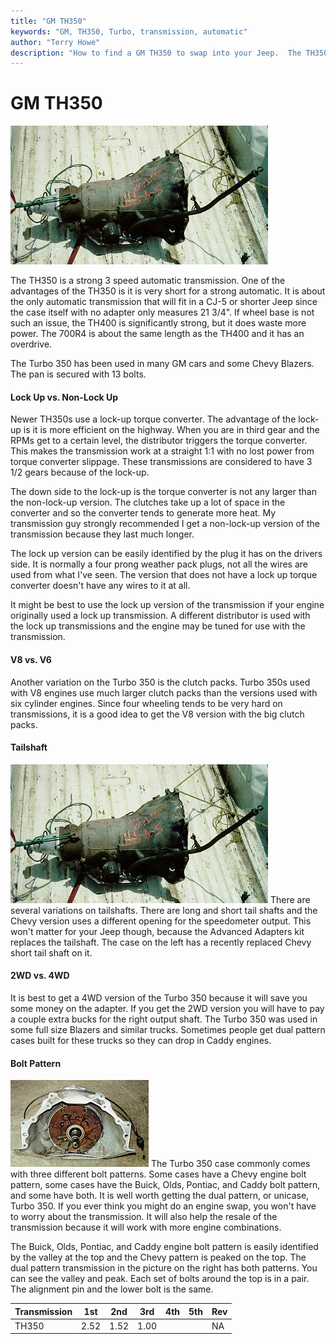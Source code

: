 ```yaml
---
title: "GM TH350"
keywords: "GM, TH350, Turbo, transmission, automatic"
author: "Terry Howe"
description: "How to find a GM TH350 to swap into your Jeep.  The TH350 is a strong 3 speed automatic transmission."
---
```

# GM TH350

![Turbo 350 Chevy tail shaft](../../../img/transmission/upgrades/th350/th3503.jpg "Turbo 350 Chevy tail shaft")

The TH350 is a strong 3 speed automatic transmission. One of the advantages of the TH350 is it is very short for a strong automatic. It is about the only automatic transmission that will fit in a CJ-5 or shorter Jeep since the case itself with no adapter only measures 21 3/4". If wheel base is not such an issue, the TH400 is significantly strong, but it does waste more power. The 700R4 is about the same length as the TH400 and it has an overdrive.

The Turbo 350 has been used in many GM cars and some Chevy Blazers. The pan is secured with 13 bolts.

#### Lock Up vs. Non-Lock Up

Newer TH350s use a lock-up torque converter. The advantage of the lock-up is it is more efficient on the highway. When you are in third gear and the RPMs get to a certain level, the distributor triggers the torque converter. This makes the transmission work at a straight 1:1 with no lost power from torque converter slippage. These transmissions are considered to have 3 1/2 gears because of the lock-up.

The down side to the lock-up is the torque converter is not any larger than the non-lock-up version. The clutches take up a lot of space in the converter and so the converter tends to generate more heat. My transmission guy strongly recommended I get a non-lock-up version of the transmission because they last much longer.

The lock up version can be easily identified by the plug it has on the drivers side. It is normally a four prong weather pack plugs, not all the wires are used from what I've seen. The version that does not have a lock up torque converter doesn't have any wires to it at all.

It might be best to use the lock up version of the transmission if your engine originally used a lock up transmission. A different distributor is used with the lock up transmissions and the engine may be tuned for use with the transmission.

#### V8 vs. V6

Another variation on the Turbo 350 is the clutch packs. Turbo 350s used with V8 engines use much larger clutch packs than the versions used with six cylinder engines. Since four wheeling tends to be very hard on transmissions, it is a good idea to get the V8 version with the big clutch packs.

#### Tailshaft

![Turbo 350 Chevy tail shaft](../../../img/transmission/upgrades/th350/th3503.jpg "Turbo 350 Chevy tail shaft") There are several variations on tailshafts. There are long and short tail shafts and the Chevy version uses a different opening for the speedometer output. This won't matter for your Jeep though, because the Advanced Adapters kit replaces the tailshaft. The case on the left has a recently replaced Chevy short tail shaft on it.

#### 2WD vs. 4WD

It is best to get a 4WD version of the Turbo 350 because it will save you some money on the adapter. If you get the 2WD version you will have to pay a couple extra bucks for the right output shaft. The Turbo 350 was used in some full size Blazers and similar trucks. Sometimes people get dual pattern cases built for these trucks so they can drop in Caddy engines.

#### Bolt Pattern

![Turbo 350 dual pattern front](../../../img/transmission/upgrades/gm/pieces_trans1.jpg "Turbo 350 dual pattern front") The Turbo 350 case commonly comes with three different bolt patterns. Some cases have a Chevy engine bolt pattern, some cases have the Buick, Olds, Pontiac, and Caddy bolt pattern, and some have both. It is well worth getting the dual pattern, or unicase, Turbo 350. If you ever think you might do an engine swap, you won't have to worry about the transmission. It will also help the resale of the transmission because it will work with more engine combinations.

The Buick, Olds, Pontiac, and Caddy engine bolt pattern is easily identified by the valley at the top and the Chevy pattern is peaked on the top. The dual pattern transmission in the picture on the right has both patterns. You can see the valley and peak. Each set of bolts around the top is in a pair. The alignment pin and the lower bolt is the same.

| Transmission | 1st  | 2nd  | 3rd  | 4th | 5th | Rev |
|--------------|------|------|------|-----|-----|-----|
| TH350        | 2.52 | 1.52 | 1.00 |     |     | NA  |